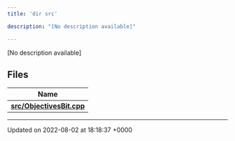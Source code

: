 ```yaml
---
title: 'dir src'

description: "[No description available]"

---
```







[No description available]

## Files

| Name           |
| -------------- |
| **[src/ObjectivesBit.cpp](/documentation/code/main/files/objectivesbit_8cpp/#file-objectivesbit.cpp)**  |






-------------------------------

Updated on 2022-08-02 at 18:18:37 +0000
